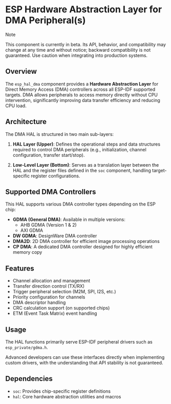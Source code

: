 # ESP Hardware Abstraction Layer for DMA Peripheral(s)

> [!NOTE]
> This component is currently in beta. Its API, behavior, and compatibility may change at any time and without notice; backward compatibility is not guaranteed. Use caution when integrating into production systems.

## Overview

The `esp_hal_dma` component provides a **Hardware Abstraction Layer** for Direct Memory Access (DMA) controllers across all ESP-IDF supported targets. DMA allows peripherals to access memory directly without CPU intervention, significantly improving data transfer efficiency and reducing CPU load.

## Architecture

The DMA HAL is structured in two main sub-layers:

1. **HAL Layer (Upper)**: Defines the operational steps and data structures required to control DMA peripherals (e.g., initialization, channel configuration, transfer start/stop).

2. **Low-Level Layer (Bottom)**: Serves as a translation layer between the HAL and the register files defined in the `soc` component, handling target-specific register configurations.

## Supported DMA Controllers

This HAL supports various DMA controller types depending on the ESP chip:

- **GDMA (General DMA)**: Available in multiple versions:
  - AHB GDMA (Version 1 & 2)
  - AXI GDMA
- **DW GDMA**: DesignWare DMA controller
- **DMA2D**: 2D DMA controller for efficient image processing operations
- **CP DMA**: A dedicated DMA controller designed for highly efficient memory copy

## Features

- Channel allocation and management
- Transfer direction control (TX/RX)
- Trigger peripheral selection (M2M, SPI, I2S, etc.)
- Priority configuration for channels
- DMA descriptor handling
- CRC calculation support (on supported chips)
- ETM (Event Task Matrix) event handling

## Usage

The HAL functions primarily serve ESP-IDF peripheral drivers such as `esp_private/gdma.h`.

Advanced developers can use these interfaces directly when implementing custom drivers, with the understanding that API stability is not guaranteed.

## Dependencies

- `soc`: Provides chip-specific register definitions
- `hal`: Core hardware abstraction utilities and macros
